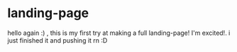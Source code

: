 # landing-page
hello again :) , this is my first try at making a full landing-page! I'm excited!.
i just finished it and pushing it rn :D